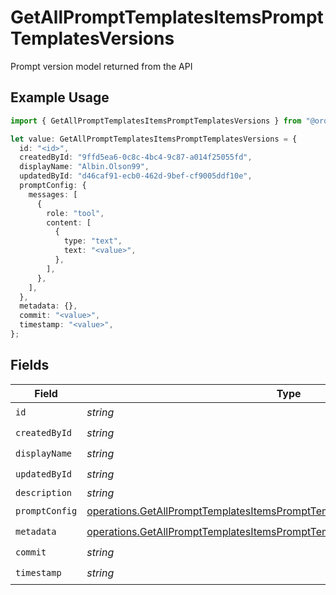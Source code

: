# GetAllPromptTemplatesItemsPromptTemplatesVersions

Prompt version model returned from the API

## Example Usage

```typescript
import { GetAllPromptTemplatesItemsPromptTemplatesVersions } from "@orq-ai/node/models/operations";

let value: GetAllPromptTemplatesItemsPromptTemplatesVersions = {
  id: "<id>",
  createdById: "9ffd5ea6-0c8c-4bc4-9c87-a014f25055fd",
  displayName: "Albin.Olson99",
  updatedById: "d46caf91-ecb0-462d-9bef-cf9005ddf10e",
  promptConfig: {
    messages: [
      {
        role: "tool",
        content: [
          {
            type: "text",
            text: "<value>",
          },
        ],
      },
    ],
  },
  metadata: {},
  commit: "<value>",
  timestamp: "<value>",
};
```

## Fields

| Field                                                                                                                                                                      | Type                                                                                                                                                                       | Required                                                                                                                                                                   | Description                                                                                                                                                                |
| -------------------------------------------------------------------------------------------------------------------------------------------------------------------------- | -------------------------------------------------------------------------------------------------------------------------------------------------------------------------- | -------------------------------------------------------------------------------------------------------------------------------------------------------------------------- | -------------------------------------------------------------------------------------------------------------------------------------------------------------------------- |
| `id`                                                                                                                                                                       | *string*                                                                                                                                                                   | :heavy_check_mark:                                                                                                                                                         | N/A                                                                                                                                                                        |
| `createdById`                                                                                                                                                              | *string*                                                                                                                                                                   | :heavy_check_mark:                                                                                                                                                         | N/A                                                                                                                                                                        |
| `displayName`                                                                                                                                                              | *string*                                                                                                                                                                   | :heavy_check_mark:                                                                                                                                                         | N/A                                                                                                                                                                        |
| `updatedById`                                                                                                                                                              | *string*                                                                                                                                                                   | :heavy_check_mark:                                                                                                                                                         | N/A                                                                                                                                                                        |
| `description`                                                                                                                                                              | *string*                                                                                                                                                                   | :heavy_minus_sign:                                                                                                                                                         | N/A                                                                                                                                                                        |
| `promptConfig`                                                                                                                                                             | [operations.GetAllPromptTemplatesItemsPromptTemplatesResponse200PromptConfig](../../models/operations/getallprompttemplatesitemsprompttemplatesresponse200promptconfig.md) | :heavy_check_mark:                                                                                                                                                         | N/A                                                                                                                                                                        |
| `metadata`                                                                                                                                                                 | [operations.GetAllPromptTemplatesItemsPromptTemplatesResponse200Metadata](../../models/operations/getallprompttemplatesitemsprompttemplatesresponse200metadata.md)         | :heavy_check_mark:                                                                                                                                                         | N/A                                                                                                                                                                        |
| `commit`                                                                                                                                                                   | *string*                                                                                                                                                                   | :heavy_check_mark:                                                                                                                                                         | N/A                                                                                                                                                                        |
| `timestamp`                                                                                                                                                                | *string*                                                                                                                                                                   | :heavy_check_mark:                                                                                                                                                         | N/A                                                                                                                                                                        |